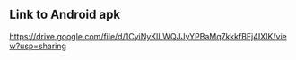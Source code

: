 ## Link to Android apk
 https://drive.google.com/file/d/1CyiNyKlLWQJJyYPBaMq7kkkfBFj4IXIK/view?usp=sharing
